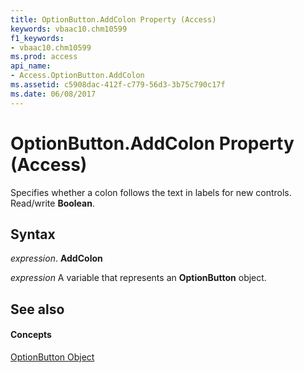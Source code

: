 ```yaml
---
title: OptionButton.AddColon Property (Access)
keywords: vbaac10.chm10599
f1_keywords:
- vbaac10.chm10599
ms.prod: access
api_name:
- Access.OptionButton.AddColon
ms.assetid: c5908dac-412f-c779-56d3-3b75c790c17f
ms.date: 06/08/2017
---
```



# OptionButton.AddColon Property (Access)

Specifies whether a colon follows the text in labels for new controls. Read/write **Boolean**.


## Syntax

 _expression_. **AddColon**

 _expression_ A variable that represents an **OptionButton** object.


## See also


#### Concepts


[OptionButton Object](optionbutton-object-access.md)


